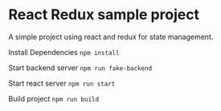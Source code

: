 # React Redux sample project
A simple project using react and redux for state management.

Install Dependencies
``` npm install ```

Start backend server
` npm run fake-backend `

Start react server
` npm run start `

Build project
` npm run build `
